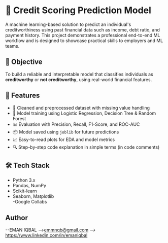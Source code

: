 # 🧠 Credit Scoring Prediction Model

A machine learning-based solution to predict an individual's creditworthiness using past financial data such as income, debt ratio, and payment history. This project demonstrates a professional end-to-end ML workflow and is designed to showcase practical skills to employers and ML teams.

## 🎯 Objective

To build a reliable and interpretable model that classifies individuals as **creditworthy** or **not creditworthy**, using real-world financial features.

## 🚀 Features

- 🧹 Cleaned and preprocessed dataset with missing value handling
- 🧠 Model training using Logistic Regression, Decision Tree & Random Forest
- 📊 Evaluation with Precision, Recall, F1-Score, and ROC-AUC
- 📦 Model saved using `joblib` for future predictions
- 📈 Easy-to-read plots for EDA and model metrics
- 🔍 Step-by-step code explanation in simple terms (in code comments)

## 🛠 Tech Stack

- Python 3.x  
- Pandas, NumPy  
- Scikit-learn  
- Seaborn, Matplotlib  
-Google Collabs

## Author

--EMAN IQBAL
  -->emmnqb@gmail.com
  --> https://www.linkedin.com/in/emaniqbal
